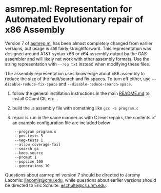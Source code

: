 asmrep.ml: Representation for Automated Evolutionary repair of x86 Assembly
===========================================================================

Version 7 of [asmrep.ml](asmrep.ml) has been almost completely changed from
earlier versions, but usage is still fairly straightforward. This representation
was designed around AT&T syntax x86 or x64 assembly output by the GAS assembler
and will likely not work with other assembly formats. Use the string
representation with `--rep txt` instead when modifying these files.

The assembly representation uses knowledge about x86 assembly to reduce the size
of the fault/search and fix spaces. To turn off either, use
`--disable-reduce-fix-space` and `--disable-reduce-search-space`.

1. follow the general instillation instructions in the
   main [README.md](../README.md) to install OCaml CIL etc...

2. build the .s assembly file with something like `gcc -S program.c`

3. repair is run in the same manner as with C level repairs, the contents of an
   example configuration file are included below

        --program program.s
        --pos-tests 5
        --neg-tests 1
        --allow-coverage-fail
        --search ga
        --keep-source
        --promut 1
        --popsize 100
        --generations 10

Questions about asmrep.ml version 7 should be directed to Jeremy Lacomis:
<jlacomis@cmu.edu>, while questions about earlier versions should be directed to
Eric Schulte: <eschulte@cs.unm.edu>.
